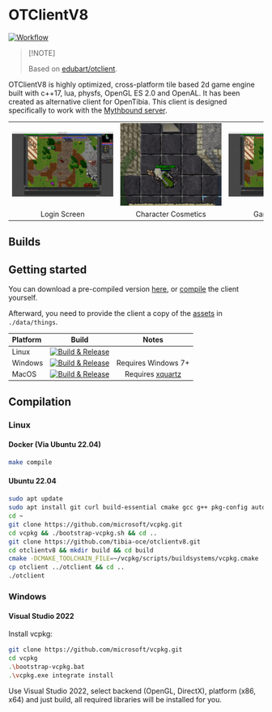 # OTClientV8
[![Workflow](https://github.com/tibia-oce/migrate/actions/workflows/build-release.yaml/badge.svg)](https://github.com/tibia-oce/migrate/actions/workflows/build-release.yaml)

> \[!NOTE]
>
>Based on [edubart/otclient](https://github.com/edubart/otclient).

OTClientV8 is highly optimized, cross-platform tile based 2d game engine built with c++17, lua, physfs, OpenGL ES 2.0 and OpenAL. It has been created as alternative client for OpenTibia. This client is designed specifically to work with the [Mythbound server](https://github.com/tibia-oce/server).

<div align="center">
  <div style="text-align: center;">
    <table>
      <tr>
        <td>
          <img src="https://github.com/tibia-oce/otclientv8/blob/main/docs/images/client.png?raw=true?raw=true" width="200" alt="Login Screen" style="max-width:200px;">
        </td>
        <td>
          <img src="https://github.com/kokekanon/OTredemption-Picture-NODELETE/blob/main/Picture/Attached%20Effect/Creature/001_Bone.gif?raw=true" width="200" alt="Character Attachments" style="max-width:200px;">
          </td>
        <td>
          <img src="https://github.com/tibia-oce/otclientv8/blob/main/docs/images/client.png?raw=true" width="200" alt="Game Interface" style="max-width:200px;">
        </td>
      </tr>
      <tr>
        <td>Login Screen</td>
        <td>Character Cosmetics</td>
        <td>Game Interface</td>
      </tr>
    </table>
  </div>
</div>

## Builds

## Getting started

You can download a pre-compiled version [here](https://github.com/tibia-oce/otclientv8/releases/latest), or [compile](#Compilation) the client yourself.

Afterward, you need to provide the client a copy of the [assets](https://github.com/tibia-oce/assets/tree/master/things/1098) in `./data/things`.

| Platform       | Build        | Notes        |
| :------------- | :----------: | :----------: |
| Linux        | [![Build & Release](https://github.com/tibia-oce/otclientv8/actions/workflows/build-release.yaml/badge.svg)](https://github.com/tibia-oce/otclientv8/actions/workflows/build-release.yaml) | |
| Windows        | [![Build & Release](https://github.com/tibia-oce/otclientv8/actions/workflows/build-release.yaml/badge.svg)](https://github.com/tibia-oce/otclientv8/actions/workflows/build-release.yaml) | Requires Windows 7+ |
| MacOS        | [![Build & Release](https://github.com/tibia-oce/otclientv8/actions/workflows/build-release.yaml/badge.svg)](https://github.com/tibia-oce/otclientv8/actions/workflows/build-release.yaml) | Requires [xquartz](https://www.xquartz.org/) |

## Compilation

### Linux

#### Docker (Via Ubuntu 22.04)

```sh
make compile
```

#### Ubuntu 22.04

```sh
sudo apt update
sudo apt install git curl build-essential cmake gcc g++ pkg-config autoconf libtool libglew-dev -y
cd ~
git clone https://github.com/microsoft/vcpkg.git
cd vcpkg && ./bootstrap-vcpkg.sh && cd ..
git clone https://github.com/tibia-oce/otclientv8.git
cd otclientv8 && mkdir build && cd build
cmake -DCMAKE_TOOLCHAIN_FILE=~/vcpkg/scripts/buildsystems/vcpkg.cmake .. && make -j$(nproc)
cp otclient ../otclient && cd ..
./otclient
```

### Windows

#### Visual Studio 2022

Install vcpkg:

```sh
git clone https://github.com/microsoft/vcpkg.git
cd vcpkg
.\bootstrap-vcpkg.bat
.\vcpkg.exe integrate install
```

Use Visual Studio 2022, select backend (OpenGL, DirectX), platform (x86, x64) and just build, all required libraries will be installed for you.
